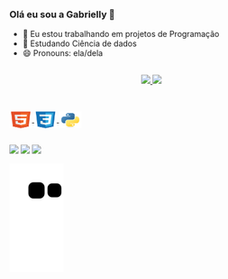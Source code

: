 ### Olá eu sou a Gabrielly 👋

- 🔭 Eu estou trabalhando em projetos de Programação
- 🌱 Estudando Ciência de dados
- 😄 Pronouns: ela/dela

##
<div align="center">
  <a href="https://github.com/gabriellycristine1">
  <img height="180em" src="https://github-readme-stats.vercel.app/api?username=gabriellycristine1&show_icons=true&theme=radical"/>
  <img height="180em" src="https://github-readme-stats.vercel.app/api/top-langs/?username=gabriellycristine1&layout=compact&langs_count=7&theme=radical"/>
</div>
  
 ##

<div style="display: inline_block"><br>
  <img align="center" alt="Rafa-HTML" height="30" width="40" src="https://raw.githubusercontent.com/devicons/devicon/master/icons/html5/html5-original.svg">
  <img align="center" alt="Rafa-CSS" height="30" width="40" src="https://raw.githubusercontent.com/devicons/devicon/master/icons/css3/css3-original.svg">
  <img align="center" alt="Rafa-Python" height="30" width="40" src="https://raw.githubusercontent.com/devicons/devicon/master/icons/python/python-original.svg">
  
</div>
  
 ##

<div> 
  <a href="https://www.instagram.com/_gabriellychris/" target="_blank"><img src="https://img.shields.io/badge/-Instagram-%23E4405F?style=for-the-badge&logo=instagram&logoColor=white" target="_blank"></a>
  <a href="https://discord.gg/DJKEATbVXf" target="_blank"><img src="https://img.shields.io/badge/Discord-7289DA?style=for-the-badge&logo=discord&logoColor=white" target="_blank"></a> 
  <a href="https://www.linkedin.com/in/gabrielly-cristine-rocha-de-alencar-a9a0a11b4/" target="_blank"><img src="https://img.shields.io/badge/-LinkedIn-%230077B5?style=for-the-badge&logo=linkedin&logoColor=white" target="_blank"></a> 
  
 
  ![Snake animation](https://github.com/rafaballerini/rafaballerini/blob/output/github-contribution-grid-snake.svg)
 
</div>
  
 
